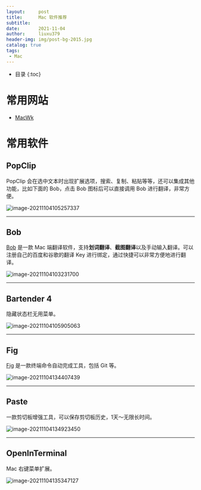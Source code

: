 ```yaml
---
layout:     post
title:      Mac 软件推荐
subtitle:   
date:       2021-11-04
author:     liuxu379
header-img: img/post-bg-2015.jpg
catalog: true
tags:
 - Mac
---
```


* 目录
  {:toc}

# 常用网站

- [MacWk](https://macwk.com/)





# 常用软件

## PopClip

PopClip 会在选中文本时出现扩展选项，搜索、复制、粘贴等等，还可以集成其他功能，比如下面的 Bob，点击 Bob 图标后可以直接调用 Bob 进行翻译，非常方便。

![image-20211104105257337](https://i.loli.net/2021/11/04/OxUWqRfSveAkPNK.png)





------

## Bob

 [Bob](https://ripperhe.gitee.io/bob/#/) 是一款 Mac 端翻译软件，支持**划词翻译**、**截图翻译**以及手动输入翻译。可以注册自己的百度和谷歌的翻译 Key 进行绑定，通过快捷可以非常方便地进行翻译。

![image-20211104103231700](https://i.loli.net/2021/11/04/Ps7qnyklOpQG2Uj.png)







------

## Bartender 4

隐藏状态栏无用菜单。

<img src="https://i.loli.net/2021/11/04/jpUl1h6emEdgJB8.png" alt="image-20211104105905063"  />



------

## Fig

[Fig](https://github.com/withfig/autocomplete) 是一款终端命令自动完成工具，包括 Git 等。

![image-20211104134407439](https://i.loli.net/2021/11/04/pH3G9fYjJ1LVI8m.png)



------

## Paste

一款剪切板增强工具，可以保存剪切板历史，1天～无限长时间。

![image-20211104134923450](https://i.loli.net/2021/11/04/qlYGdOItSJnLzsN.png)



------

## OpenInTerminal

Mac 右键菜单扩展。

![image-20211104135347127](https://i.loli.net/2021/11/04/CvY8RuWUN1ApPJg.png)
